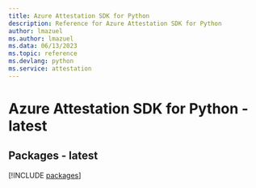 ```yaml
---
title: Azure Attestation SDK for Python
description: Reference for Azure Attestation SDK for Python
author: lmazuel
ms.author: lmazuel
ms.data: 06/13/2023
ms.topic: reference
ms.devlang: python
ms.service: attestation
---
```

# Azure Attestation SDK for Python - latest
## Packages - latest
[!INCLUDE [packages](attestation-index.md)]